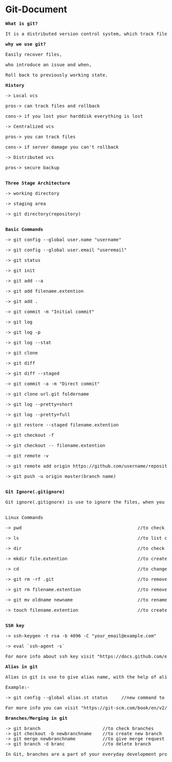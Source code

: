 # Git-Document

<pre>
<strong>What is git?</strong>

It is a distributed version control system, which track files.

<strong>why we use git?</strong>

Easily recover files,

who introduce an issue and when,

Roll back to previously working state.

<strong>History</strong>

-> Local vcs 

pros-> can track files and rollback

cons-> if you lost your harddisk everything is lost

-> Centralized vcs

pros-> you can track files

cons-> if server damage you can't rollback

-> Distributed vcs 

pros-> secure backup


<strong>Three Stage Architecture</strong>

-> working directory

-> staging area

-> git directory(repository)


<strong>Basic Commands</strong>

-> git config --global user.name "username"                                    //to configure username

-> git config --global user.email "useremail"                                  //to configure useremail

-> git status                                                                  //to check status of directory

-> git init                                                                    //to intialise git
 
-> git add --a                                                                 //to store all files in staging area 

-> git add filename.extention                                                  //to add single file

-> git add .                                                                   //to add all files

-> git commit -m "Initial commit"                                              //to commit changes

-> git log                                                                     //to check all commits

-> git log -p                                                                  //to check all commits along with all removes

-> git log --stat                                                              //to check short summary about all commits

-> git clone                                                                   //to create clone of git repository

-> git diff                                                                    //to compare working directory with staging area

-> git diff --staged                                                           //to compare last commit with staging area

-> git commit -a -m "Direct commit"                                            //to skip staging area(note:- this command commit's only tracked files, untracked files cannot be commited through this command)

-> git clone url.git foldername                                                //to clone git repository into folder(note:- when you mention foldername after url.git, the repository will clone into that folder) 

-> git log --pretty=short                                                      //to check the author of directory

-> git log --pretty=full                                                       //to check the author and commiter of directory(note:- author is one who create first file, and commiter is who change or add new the files)

-> git restore --staged filename.extention                                     //to unstage file

-> git checkout -f                                                             //to rollback whole directory into last commit

-> git checkout -- filename.extention                                          //to rollback into last commit

-> git remote -v                                                               //to check form where to pull or push 

-> git remote add origin https://github.com/username/repositoryname.git        //to create remote origin

-> git push -u origin master(branch name)                                      //to push directory to repository


<strong>Git Ignore(.gitignore)</strong>

Git ignore(.gitignore) is use to ignore the files, when you put files in ".gitignore" folder, you won't be able to track those files.


Linux Commands

-> pwd                                           //to check present working directory

-> ls                                            //to list content

-> dir                                           //to check the number of directories in folder

-> mkdir file.extention                          //to create new directory                          

-> cd                                            //to change directory 

-> git rm -rf .git                               //to remove entire repository(execute at your own risk)

-> git rm filename.extention                     //to remove file

-> git mv oldname newname                        //to rename the folder

-> touch filename.extention                      //to create file


<strong>SSH key</strong>

-> ssh-keygen -t rsa -b 4096 -C "your_email@example.com"       //to generate ssh key

-> eval `ssh-agent -s`                                         //to generate agent pid

For more info about ssh key visit "https://docs.github.com/en/github/authenticating-to-github/connecting-to-github-with-ssh/generating-a-new-ssh-key-and-adding-it-to-the-ssh-agent"      

<strong>Alias in git</strong>

Alias in git is use to give alias name, with the help of alias you can create shortcut for commands

Example:-

-> git config --global alias.st status     //new command to check git status is "git st"

For more info you can visit "https://git-scm.com/book/en/v2/Git-Basics-Git-Aliases"

<strong>Branches/Merging in git</strong>

-> git branch                       //to check branches
-> git checkout -b newbranchname    //to create new branch 
-> git merge newbranchname          //to give merge request
-> git branch -d branc              //to delete branch

In Git, branches are a part of your everyday development process, when you create your own branch you can do work without effecting existing master/main branch.
</pre>
